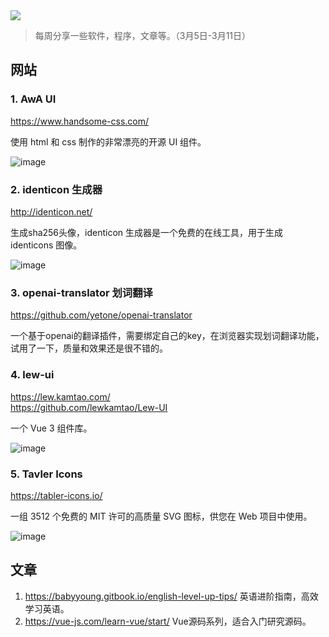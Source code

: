 <img src="https://user-images.githubusercontent.com/65840178/223012525-7e2d1b66-fea5-4709-880e-1abc4e091fc7.png"/>  

> 每周分享一些软件，程序，文章等。（3月5日-3月11日）

## 网站

### 1. AwA UI

https://www.handsome-css.com/

使用 html 和 css 制作的非常漂亮的开源 UI 组件。

![image](https://user-images.githubusercontent.com/65840178/223012525-7e2d1b66-fea5-4709-880e-1abc4e091fc7.png)

### 2. identicon 生成器

http://identicon.net/

生成sha256头像，identicon 生成器是一个免费的在线工具，用于生成 identicons 图像。

![image](https://user-images.githubusercontent.com/65840178/223012773-2a102a5d-5dd1-4d3d-b2c6-ad07d2e9a30c.png)


### 3. openai-translator 划词翻译

https://github.com/yetone/openai-translator

一个基于openai的翻译插件，需要绑定自己的key，在浏览器实现划词翻译功能，试用了一下，质量和效果还是很不错的。

### 4. lew-ui

https://lew.kamtao.com/  
https://github.com/lewkamtao/Lew-UI  

一个 Vue 3 组件库。

![image](https://user-images.githubusercontent.com/65840178/223326329-42d7311f-4fbf-465f-a998-a5d8d9b2df0e.png)

### 5. Tavler Icons

https://tabler-icons.io/

一组 3512 个免费的 MIT 许可的高质量 SVG 图标，供您在 Web 项目中使用。

![image](https://user-images.githubusercontent.com/65840178/223887928-8e489bda-3ecf-4a91-b30d-3f460e4222dc.png)

## 文章

1. https://babyyoung.gitbook.io/english-level-up-tips/  英语进阶指南，高效学习英语。
2. https://vue-js.com/learn-vue/start/  Vue源码系列，适合入门研究源码。

